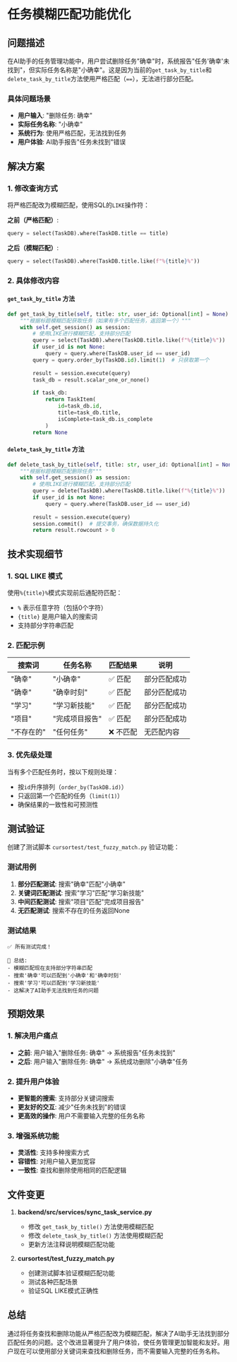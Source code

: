 # 任务模糊匹配功能优化

## 问题描述

在AI助手的任务管理功能中，用户尝试删除任务"确幸"时，系统报告"任务'确幸'未找到"，但实际任务名称是"小确幸"。这是因为当前的`get_task_by_title`和`delete_task_by_title`方法使用严格匹配（`==`），无法进行部分匹配。

### 具体问题场景
- **用户输入**: "删除任务: 确幸"
- **实际任务名称**: "小确幸"
- **系统行为**: 使用严格匹配，无法找到任务
- **用户体验**: AI助手报告"任务未找到"错误

## 解决方案

### 1. 修改查询方式

将严格匹配改为模糊匹配，使用SQL的`LIKE`操作符：

**之前（严格匹配）**:
```python
query = select(TaskDB).where(TaskDB.title == title)
```

**之后（模糊匹配）**:
```python
query = select(TaskDB).where(TaskDB.title.like(f"%{title}%"))
```

### 2. 具体修改内容

#### `get_task_by_title` 方法
```python
def get_task_by_title(self, title: str, user_id: Optional[int] = None) -> Optional[TaskItem]:
    """根据标题模糊匹配获取任务（如果有多个匹配任务，返回第一个）"""
    with self.get_session() as session:
        # 使用LIKE进行模糊匹配，支持部分匹配
        query = select(TaskDB).where(TaskDB.title.like(f"%{title}%"))
        if user_id is not None:
            query = query.where(TaskDB.user_id == user_id)
        query = query.order_by(TaskDB.id).limit(1)  # 只获取第一个
        
        result = session.execute(query)
        task_db = result.scalar_one_or_none()
        
        if task_db:
            return TaskItem(
                id=task_db.id,
                title=task_db.title,
                isComplete=task_db.is_complete
            )
        return None
```

#### `delete_task_by_title` 方法
```python
def delete_task_by_title(self, title: str, user_id: Optional[int] = None) -> bool:
    """根据标题模糊匹配删除任务"""
    with self.get_session() as session:
        # 使用LIKE进行模糊匹配，支持部分匹配
        query = delete(TaskDB).where(TaskDB.title.like(f"%{title}%"))
        if user_id is not None:
            query = query.where(TaskDB.user_id == user_id)
        
        result = session.execute(query)
        session.commit()  # 提交事务，确保数据持久化
        return result.rowcount > 0
```

## 技术实现细节

### 1. SQL LIKE 模式

使用`%{title}%`模式实现前后通配符匹配：
- `%` 表示任意字符（包括0个字符）
- `{title}` 是用户输入的搜索词
- 支持部分字符串匹配

### 2. 匹配示例

| 搜索词 | 任务名称 | 匹配结果 | 说明 |
|--------|----------|----------|------|
| "确幸" | "小确幸" | ✅ 匹配 | 部分匹配成功 |
| "确幸" | "确幸时刻" | ✅ 匹配 | 部分匹配成功 |
| "学习" | "学习新技能" | ✅ 匹配 | 部分匹配成功 |
| "项目" | "完成项目报告" | ✅ 匹配 | 部分匹配成功 |
| "不存在的" | "任何任务" | ❌ 不匹配 | 无匹配内容 |

### 3. 优先级处理

当有多个匹配任务时，按以下规则处理：
- 按`id`升序排列（`order_by(TaskDB.id)`）
- 只返回第一个匹配的任务（`limit(1)`）
- 确保结果的一致性和可预测性

## 测试验证

创建了测试脚本 `cursortest/test_fuzzy_match.py` 验证功能：

### 测试用例
1. **部分匹配测试**: 搜索"确幸"匹配"小确幸"
2. **关键词匹配测试**: 搜索"学习"匹配"学习新技能"
3. **中间匹配测试**: 搜索"项目"匹配"完成项目报告"
4. **无匹配测试**: 搜索不存在的任务返回None

### 测试结果
```
✅ 所有测试完成！

📝 总结:
- 模糊匹配现在支持部分字符串匹配
- 搜索'确幸'可以匹配到'小确幸'和'确幸时刻'
- 搜索'学习'可以匹配到'学习新技能'
- 这解决了AI助手无法找到任务的问题
```

## 预期效果

### 1. 解决用户痛点

- **之前**: 用户输入"删除任务: 确幸" → 系统报告"任务未找到"
- **之后**: 用户输入"删除任务: 确幸" → 系统成功删除"小确幸"任务

### 2. 提升用户体验

- **更智能的搜索**: 支持部分关键词搜索
- **更友好的交互**: 减少"任务未找到"的错误
- **更高效的操作**: 用户不需要输入完整的任务名称

### 3. 增强系统功能

- **灵活性**: 支持多种搜索方式
- **容错性**: 对用户输入更加宽容
- **一致性**: 查找和删除使用相同的匹配逻辑

## 文件变更

1. **backend/src/services/sync_task_service.py**
   - 修改 `get_task_by_title()` 方法使用模糊匹配
   - 修改 `delete_task_by_title()` 方法使用模糊匹配
   - 更新方法注释说明模糊匹配功能

2. **cursortest/test_fuzzy_match.py**
   - 创建测试脚本验证模糊匹配功能
   - 测试各种匹配场景
   - 验证SQL LIKE模式正确性

## 总结

通过将任务查找和删除功能从严格匹配改为模糊匹配，解决了AI助手无法找到部分匹配任务的问题。这个改进显著提升了用户体验，使任务管理更加智能和友好。用户现在可以使用部分关键词来查找和删除任务，而不需要输入完整的任务名称。
